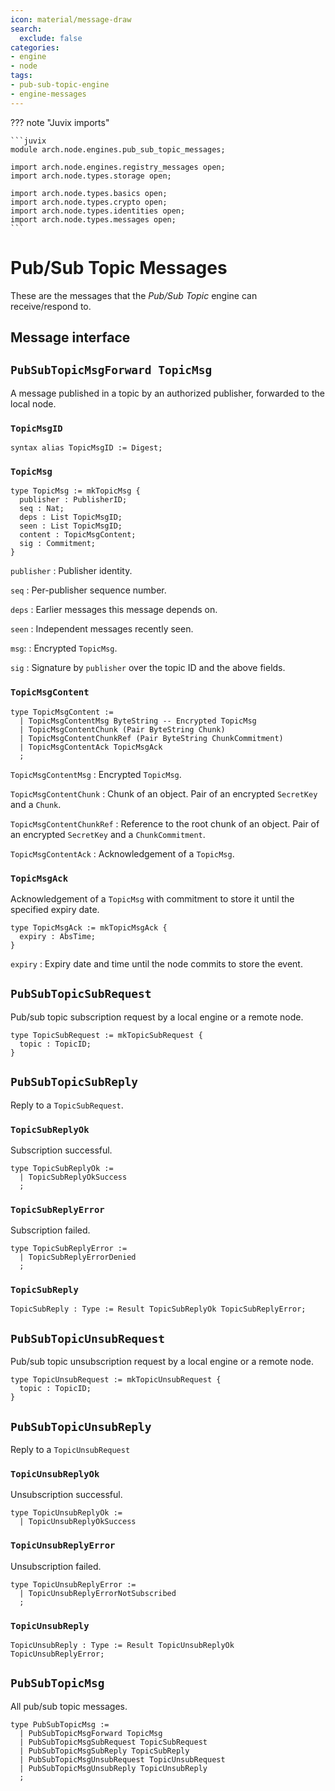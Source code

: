 ```yaml
---
icon: material/message-draw
search:
  exclude: false
categories:
- engine
- node
tags:
- pub-sub-topic-engine
- engine-messages
---
```


??? note "Juvix imports"

    ```juvix
    module arch.node.engines.pub_sub_topic_messages;

    import arch.node.engines.registry_messages open;
    import arch.node.types.storage open;

    import arch.node.types.basics open;
    import arch.node.types.crypto open;
    import arch.node.types.identities open;
    import arch.node.types.messages open;
    ```

# Pub/Sub Topic Messages

These are the messages that the *Pub/Sub Topic* engine can receive/respond to.

## Message interface

## `PubSubTopicMsgForward TopicMsg`

A message published in a topic by an authorized publisher,
forwarded to the local node.

### `TopicMsgID`

```juvix
syntax alias TopicMsgID := Digest;
```

### `TopicMsg`

```juvix
type TopicMsg := mkTopicMsg {
  publisher : PublisherID;
  seq : Nat;
  deps : List TopicMsgID;
  seen : List TopicMsgID;
  content : TopicMsgContent;
  sig : Commitment;
}
```

`publisher`
: Publisher identity.

`seq`
: Per-publisher sequence number.

`deps`
: Earlier messages this message depends on.

`seen`
: Independent messages recently seen.

`msg`:
: Encrypted `TopicMsg`.

`sig`
: Signature by `publisher` over the topic ID and the above fields.

### `TopicMsgContent`

```juvix
type TopicMsgContent :=
  | TopicMsgContentMsg ByteString -- Encrypted TopicMsg
  | TopicMsgContentChunk (Pair ByteString Chunk)
  | TopicMsgContentChunkRef (Pair ByteString ChunkCommitment)
  | TopicMsgContentAck TopicMsgAck
  ;
```

`TopicMsgContentMsg`
: Encrypted `TopicMsg`.

`TopicMsgContentChunk`
: Chunk of an object.
  Pair of an encrypted `SecretKey` and a `Chunk`.

`TopicMsgContentChunkRef`
: Reference to the root chunk of an object.
  Pair of an encrypted `SecretKey` and a `ChunkCommitment`.

`TopicMsgContentAck`
: Acknowledgement of a `TopicMsg`.

### `TopicMsgAck`

Acknowledgement of a `TopicMsg`
with commitment to store it until the specified expiry date.

```juvix
type TopicMsgAck := mkTopicMsgAck {
  expiry : AbsTime;
}
```

`expiry`
: Expiry date and time until the node commits to store the event.

## `PubSubTopicSubRequest`

Pub/sub topic subscription request by a local engine or a remote node.

```juvix
type TopicSubRequest := mkTopicSubRequest {
  topic : TopicID;
}
```

## `PubSubTopicSubReply`

Reply to a `TopicSubRequest`.

### `TopicSubReplyOk`

Subscription successful.

```juvix
type TopicSubReplyOk :=
  | TopicSubReplyOkSuccess
  ;
```

### `TopicSubReplyError`

Subscription failed.

```juvix
type TopicSubReplyError :=
  | TopicSubReplyErrorDenied
  ;
```

### `TopicSubReply`

```juvix
TopicSubReply : Type := Result TopicSubReplyOk TopicSubReplyError;
```

## `PubSubTopicUnsubRequest`

Pub/sub topic unsubscription request by a local engine or a remote node.

```juvix
type TopicUnsubRequest := mkTopicUnsubRequest {
  topic : TopicID;
}
```

## `PubSubTopicUnsubReply`

Reply to a `TopicUnsubRequest`

### `TopicUnsubReplyOk`

Unsubscription successful.

```juvix
type TopicUnsubReplyOk :=
  | TopicUnsubReplyOkSuccess
```

### `TopicUnsubReplyError`

Unsubscription failed.

```juvix
type TopicUnsubReplyError :=
  | TopicUnsubReplyErrorNotSubscribed
  ;
```

### `TopicUnsubReply`

```juvix
TopicUnsubReply : Type := Result TopicUnsubReplyOk TopicUnsubReplyError;
```

## `PubSubTopicMsg`

All pub/sub topic  messages.

```juvix
type PubSubTopicMsg :=
  | PubSubTopicMsgForward TopicMsg
  | PubSubTopicMsgSubRequest TopicSubRequest
  | PubSubTopicMsgSubReply TopicSubReply
  | PubSubTopicMsgUnsubRequest TopicUnsubRequest
  | PubSubTopicMsgUnsubReply TopicUnsubReply
  ;
```
